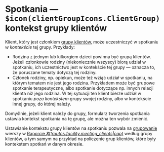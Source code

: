 # Spotkania — `$icon(clientGroupIcons.ClientGroup)` kontekst grupy klientów

Klient, który jest członkiem [grupy klientów](client-groups), może uczestniczyć w spotkaniu _w kontekście_
tej grupy. Przykłady:

- Rodzina z jednym lub kilkorgiem dzieci powinna być grupą klientów. Jeżeli członkowie rodziny
  (niekoniecznie wszyscy) biorą udział w spotkaniu, ich uczestnictwo jest w kontekście tej grupy
  — oznacza to, że poruszane tematy dotyczą tej rodziny.
- Członek rodziny, np. opiekun, może też wziąć udział w spotkaniu, na którym tematem nie jest jego rodzina.
  Przykładem może być grupowe spotkanie terapeutyczne, albo spotkanie dotyczące np. innych relacji klienta
  niż jego rodzina. W tej sytuacji ten klient bierze udział w spotkaniu _poza kontekstem_ grupy swojej rodziny,
  albo w kontekście innej grupy, do której należy.

Domyślnie, jeżeli klient należy do grupy, formularz tworzenia spotkania ustawia kontekst spotkania na tę grupę,
ale można ten wybór zmienić.

Ustawianie kontekstu grupy klientów na spotkaniu pozwala na [grupowanie](table-grouping) wierszy w
[Raporcie _$t(routes.facility.meeting_clients|cap)_](reports#meeting-clients) według grupy klientów,
a tym samym na przykład na policzenie grup klientów, które były kontekstem spotkań w danym okresie.
